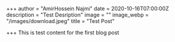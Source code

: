 +++
author = "AmirHossein Najmi"
date = 2020-10-16T07:00:00Z
description = "Test Desription"
image = ""
image_webp = "/images/download.jpeg"
title = "Test Post"

+++
This is test content for the first blog post
